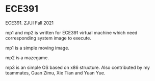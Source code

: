 # ECE391
ECE391. ZJUI Fall 2021

mp1 and mp2 is written for ECE391 virtual machine which need corresponding system image to execute.

mp1 is a simple moving image.

mp2 is a mazegame.

mp3 is an simple OS based on x86 structure. Also contributed by my teammates, Guan Zimu, Xie Tian and Yuan Yue.
